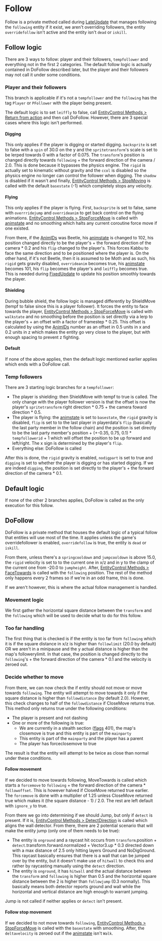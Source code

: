 # Follow

Follow is a private method called during [LateUpdate](../Update%20process/Unity%20events/LateUpdate.md) that manages following the `following` entity if it exist, we aren't overriding followers, the entity `overridefollow` isn't active and the entity isn't `dead` or `iskill`.

## Follow logic

There are 3 ways to follow: player and their followers, `tempfollower` and everything not in the first 2 categories. The default follow logic is actually contained in DoFollow described later, but the player and their followers may not call it under some conditions.

### Player and their followers

This branch is applicable if it's not a `tempfollower` and the `following` has the tag `Player` or `PFollower` with the player being present.

The default logic is to set `leiffly` to false, call [EntityControl Methods > Return from action](../EntityControl%20Methods.md#return-from-action) and then call DoFollow. However, there are 3 special cases where this logic isn't performed.

#### Digging

This only applies if the player is digging or started digging. `backsprite` is set to false with a `spin` of 30.0 on the y and the `spritetransform`'s scale is set to be lerped towards 0 with a factor of 0.075. The `transform`'s position is changed directly towards `following` + the forward direction of the camera / 2.0. This is done because it bypasses the physics engine. The `rigid` is actually set to kinematic without gravity and the `ccol` is disabled so the physics engine no longer can control the follower when digging. The `shadow` is disabled if it wasn't and finally, [EntityControl Methods > StopMoving](../EntityControl%20Methods.md#stopmoving) is called with the default `basestate` (-1) which completely stops any velocity.

#### Flying

This only applies if the player is flying. First, `backsprite` is set to false, same with `overrridejump` and `overrideanim` to get back control on the flying animations. [EntityControl Methods > StopForceMove](../EntityControl%20Methods.md#stopforcemove) is called with [animstate](../Animations/animstate.md) and no smoothing which halts any current coroutine force move if one existed.

From there, if the [AnimIDs](../../../Enums%20and%20IDs/AnimIDs.md) was Beetle, his [animstate](../Animations/animstate.md) is changed to 102, his position changed directly to be the player's + the forward direction of the camera * 0.2 and his `flip` changed to the player's. This forces Kabbu to face the same direction and to be positioned where the player is. On the other hand, if it's not Beetle, then it is assumed to be Moth and as such, his `rigid` gets gravity disabled, `overrideanim` becomes true, his [animstate](../Animations/animstate.md) becomes 101, his `flip` becomes the player's and `leiffly` becomes true. This is needed during [FixedUpdate](../Update%20process/Unity%20events/FixedUpdate.md) to update his position smoothly towards the player.

#### Shielding

During bubble shield, the follow logic is managed differently by ShieldMove (tempf to false since this is a player follower). It forces the entity to face towards the player, [EntityControl Methods > StopForceMove](../EntityControl%20Methods.md#stopforcemove) is called with `walkstate` and no smoothing before the position is set directly via a lerp to the player's + an offset with a factor of framestep * 0.25. This offset is calculated by using the [AnimIDs](../../../Enums%20and%20IDs/AnimIDs.md) number as an offset in 0.5 units in x and 0.2 units in z which makes the entity go very close to the player, but with enough spacing to prevent z fighting.

#### Default

If none of the above applies, then the default logic mentioned earlier applies which ends with a DoFollow call.

### Temp followers

There are 3 starting logic branches for a `tempfollower`:

* The player is shielding: then ShieldMove with tempf to true is called. The only change with the player follower version is that the offset is now the player's `spritetransform` right direction * 0.75 + the camera foward direction * 0.5.
* The player is flying: the [animstate](../Animations/animstate.md) is set to `basestate`, the `rigid` gravity is disabled, `flip` is set to to the last player in playerdata's `flip` (basically the last party member in the follow chain) and the position is set directly to be the last party member's position + (+-0.35, 0.75, 0.1) * `tempfollowerid` + 1 which will offset the position to be up forward and left/right. The x sign is determined by the player's `flip`.
* Everything else: DoFollow is called

After this is done, the `rigid` gravity is enabled, `nodigpart` is set to true and `digging` is set to whether the player is digging or has started digging. If we are indeed `digging`, the position is set directly to the player's + the forward direction of the camera * 0.1.

## Default logic

If none of the other 2 branches applies, DoFollow is called as the only execution for this follow.

## DoFollow

DoFollow is a private method that houses the default logic of a typical follow that entities will use most of the time. It applies unless the game's overridefollower is enabled, `overridefollow` is true, the entity is `dead` or `iskill`.

From there, unless there's a `springcooldown` and `jumpcooldown` is above 15.0, the `rigid` velocity is set to to the current one in x/z and in y to the clamp of the current one from -20.0 to `jumpheight`. After, [EntityControl Methods > FaceTowards](../EntityControl%20Methods.md#facetowards) is called with the `following` position. The rest of the method only happens every 2 frames so if we're in an odd frame, this is done.

If we aren't however, this is where the actual follow management is handled. 

### Movement logic

We first gather the horizontal square distance between the `transform` and the `following` which will be used to decide what to do for this follow. 

### Too far handling

The first thing that is checked is if the entity is too far from `following` which it is if the square distance in x/z is higher than `followlimit` (20.0 by default) OR we aren't in a minipause and the y actual distance is higher than the map's followerylimit. In that case, the position is changed directly to the `following`'s + the forward direction of the camera * 0.1 and the velocity is zeroed out.

### Decide whether to move

From there, we can now check the if entity should not move or move towards `following`. The entity will attempt to move towards it only if the square distance is higher than `followdistance` (by default 2.0). However, this check changes to half of the `followdistance` if CloseMove returns true. This method only returns true under the following conditions:

* The player is present and not dashing
* One or more of the following is true:
  * We are currently in a stealth section ([flags](../../../Flags%20arrays/flags.md) 401), the map's closemove is true and this entity is part of the `mainparty`
  * This entity is part of the `mainparty` and the player has a parent
  * The player has forceclosemove to true

The result is that the entity will attempt to be twice as close than normal under these conditions.

#### Follow movement

If we decided to move towards following, MoveTowards is called which starts a `forcemove` to `following` + the forward direction of the camera * `followoffset`. This is however halved if CloseMove returned true earlier. The `forcemove` is done with a multiplier of 1.25 unless CloseMove returned true which makes it (the square distance - 1) / 2.0. The rest are left default with `ignore_y` to true.

From there we go into determining if we should Jump, but only if `detect` is present. If it is, [EntityControl Methods > DetectDirection](../EntityControl%20Methods.md#detectdirection) is called which aligns the wall detector. From there, there are 2 potential scenario that will make the entity jump (only one of them needs to be true):

* The entity is `onground` and a raycast hit occurs from `transform`.position + `detect`.transform.forward.normalized + Vector3.up * 0.3 directed down with a max distance of 2.5 only hitting layers Ground and NoDigGround. This raycast basically ensures that there is a wall that can be jumped over by the entity, but it doesn't make use of `hitwall` to check this and rather by raycasting manually using the `detect` direction.
* The entity is `onground`, it has `hitwall` and the actual distance between the `transform` and `following` is higher than 0.5 and the horizontal square distance between the 2 is higher than `followjump` (0.3 normally). This basically means both detector reports ground and wall while the horizontal and vertical distance are high enough to warrant jumping.

Jump is not called if neither applies or `detect` isn't present.

#### Follow stop movement

If we decided to not move towards `following`, [EntityControl Methods > StopForceMove](../EntityControl%20Methods.md#stopforcemove) is called with the `basestate` with smoothing. After, the `deltavelocity` is zeroed out if the [animstate](../Animations/animstate.md) isn't `Walk`.
